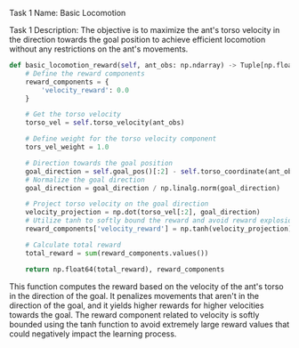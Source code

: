 Task 1 Name:
Basic Locomotion

Task 1 Description:
The objective is to maximize the ant's torso velocity in the direction towards the goal position to achieve efficient locomotion without any restrictions on the ant's movements.

```python
def basic_locomotion_reward(self, ant_obs: np.ndarray) -> Tuple[np.float64, Dict[str, np.float64]]:
    # Define the reward components
    reward_components = {
        'velocity_reward': 0.0
    }

    # Get the torso velocity
    torso_vel = self.torso_velocity(ant_obs)

    # Define weight for the torso velocity component
    tors_vel_weight = 1.0

    # Direction towards the goal position
    goal_direction = self.goal_pos()[:2] - self.torso_coordinate(ant_obs)[:2]
    # Normalize the goal direction
    goal_direction = goal_direction / np.linalg.norm(goal_direction)

    # Project torso velocity on the goal direction
    velocity_projection = np.dot(torso_vel[:2], goal_direction)
    # Utilize tanh to softly bound the reward and avoid reward explosions
    reward_components['velocity_reward'] = np.tanh(velocity_projection) * tors_vel_weight

    # Calculate total reward
    total_reward = sum(reward_components.values())

    return np.float64(total_reward), reward_components
```
This function computes the reward based on the velocity of the ant's torso in the direction of the goal. It penalizes movements that aren't in the direction of the goal, and it yields higher rewards for higher velocities towards the goal. The reward component related to velocity is softly bounded using the tanh function to avoid extremely large reward values that could negatively impact the learning process.